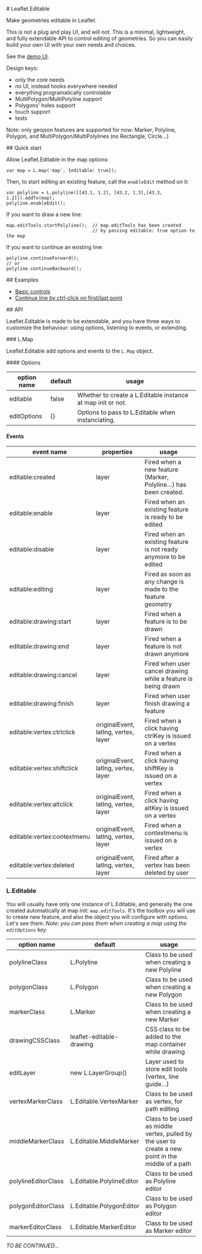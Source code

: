 # Leaflet.Editable

Make geometries editable in Leaflet.

This is not a plug and play UI, and will not. This is a minimal, lightweight,
and fully extendable API to control editing of geometries. So you can easily
build your own UI with your own needs and choices.

See the [demo UI](http://yohanboniface.github.io/Leaflet.Editable/example/index.html).

Design keys:

- only the core needs
- no UI, instead hooks everywhere needed
- everything programatically controlable
- MultiPolygon/MultiPolyline support
- Polygons' holes support
- touch support
- tests

Note: only geojson features are supported for now: Marker, Polyline, Polygon,
and MultiPolygon/MultiPolylines (no Rectangle, Circle…)


## Quick start

Allow Leaflet.Editable in the map options:

    var map = L.map('map', {editable: true});

Then, to start editing an existing feature, call the `enableEdit` method on it:

    var polyline = L.polyline([[43.1, 1.2], [43.2, 1.3],[43.3, 1.2]]).addTo(map);
    polyline.enableEdit();

If you want to draw a new line:

    map.editTools.startPolyline();  // map.editTools has been created
                                    // by passing editable: true option to the map

If you want to continue an existing line:

    polyline.continueForward();
    // or
    polyline.continueBackward();

## Examples

- [Basic controls](http://yohanboniface.github.io/Leaflet.Editable/example/index.html)
- [Continue line by ctrl-click on first/last point](http://yohanboniface.github.io/Leaflet.Editable/example/continue-line.html)


## API

Leaflet.Editable is made to be extendable, and you have three ways to customize
the behaviour: using options, listening to events, or extending.

### L.Map

Leaflet.Editable add options and events to the `L.Map` object.

#### Options

|    option name      |  default  |                      usage               |
|---------------------|-----------|------------------------------------------|
| editable            | false     |  Whether to create a L.Editable instance at map init or not.  |
| editOptions         | {}        |  Options to pass to L.Editable when instanciating.  |


#### Events
|    event name      |  properties  |                      usage               |
|---------------------|-----------|------------------------------------------|
| editable:created    | layer     |  Fired when a new feature (Marker, Polyline…) has been created.  |
| editable:enable     | layer     |  Fired when an existing feature is ready to be edited  |
| editable:disable    | layer     |  Fired when an existing feature is not ready anymore to be edited  |
| editable:editing    | layer     |  Fired as soon as any change is made to the feature geometry  |
| editable:drawing:start | layer   |  Fired when a feature is to be drawn  |
| editable:drawing:end | layer    |  Fired when a feature is not drawn anymore  |
| editable:drawing:cancel | layer    |  Fired when user cancel drawing while a feature is being drawn  |
| editable:drawing:finish | layer    |  Fired when user finish drawing a feature  |
| editable:vertex:ctrlclick | originalEvent, latlng, vertex, layer    |  Fired when a click having ctrlKey is issued on a vertex  |
| editable:vertex:shiftclick | originalEvent, latlng, vertex, layer    |  Fired when a click having shiftKey is issued on a vertex  |
| editable:vertex:altclick | originalEvent, latlng, vertex, layer    |  Fired when a click having altKey is issued on a vertex  |
| editable:vertex:contextmenu | originalEvent, latlng, vertex, layer    |  Fired when a contextmenu is issued on a vertex  |
| editable:vertex:deleted | originalEvent, latlng, vertex, layer    |  Fired after a vertex has been deleted by user |


### L.Editable

You will usually have only one instance of L.Editable, and generally the one
created automatically at map init: `map.editTools`. It's the toolbox you will
use to create new feature, and also the object you will configure with options.
Let's see them.
*Note: you can pass them when creating a map using the `editOptions` key.*

|    option name      |  default  |                      usage               |
|---------------------|-----------|------------------------------------------|
| polylineClass       | L.Polyline |  Class to be used when creating a new Polyline  |
| polygonClass        | L.Polygon |  Class to be used when creating a new Polygon  |
| markerClass         | L.Marker |  Class to be used when creating a new Marker  |
| drawingCSSClass     | leaflet-editable-drawing |  CSS class to be added to the map container while drawing  |
| editLayer     | new L.LayerGroup() |  Layer used to store edit tools (vertex, line guide…)  |
| vertexMarkerClass | L.Editable.VertexMarker | Class to be used as vertex, for path editing  |
| middleMarkerClass | L.Editable.MiddleMarker | Class to be used as middle vertex, pulled by the user to create a new point in the middle of a path  |
| polylineEditorClass | L.Editable.PolylineEditor | Class to be used as Polyline editor  |
| polygonEditorClass | L.Editable.PolygonEditor | Class to be used as Polygon editor  |
| markerEditorClass | L.Editable.MarkerEditor | Class to be used as Marker editor  |


*TO BE CONTINUED…*
